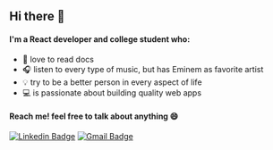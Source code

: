 ## Hi there 👋 

#### I'm a React developer and college student who:

- 📖 love to read docs
- 🎧 listen to every type of music, but has Eminem as favorite artist 
- 💡 try to be a better person in every aspect of life
- 💻 is passionate about building quality web apps 

#### Reach me! feel free to talk about anything 😄

[![Linkedin Badge](https://img.shields.io/badge/-Guilherme%20Samuel-blue?style=flat-square&logo=Linkedin&logoColor=white&link=https://www.linkedin.com/in/guilherme-samuel-2aa7aa19b/)](https://www.linkedin.com/in/guilherme-samuel-2aa7aa19b/)
[![Gmail Badge](https://img.shields.io/badge/-devguilhermefront@gmail.com-c14438?style=flat-square&logo=Gmail&logoColor=white&link=mailto:devguilhermefront@gmail.com)](mailto:devguilhermefront@gmail.com)

